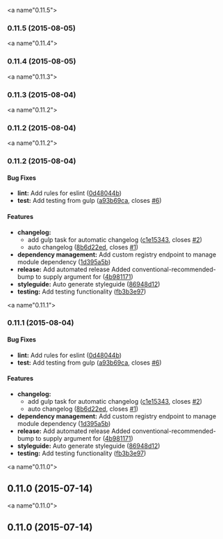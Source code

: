 <a name"0.11.5"></a>
### 0.11.5 (2015-08-05)


<a name"0.11.4"></a>
### 0.11.4 (2015-08-05)


<a name"0.11.3"></a>
### 0.11.3 (2015-08-04)


<a name"0.11.2"></a>
### 0.11.2 (2015-08-04)


<a name"0.11.2"></a>
### 0.11.2 (2015-08-04)


#### Bug Fixes

* **lint:** Add rules for eslint ([0d48044b](https://www.github.com/fusionstrings/project-fusion/commit/0d48044b))
* **test:** Add testing from gulp ([a93b69ca](https://www.github.com/fusionstrings/project-fusion/commit/a93b69ca), closes [#6](https://www.github.com/fusionstrings/project-fusion/issues/6))


#### Features

* **changelog:**
  * add gulp task for automatic changelog ([c1e15343](https://www.github.com/fusionstrings/project-fusion/commit/c1e15343), closes [#2](https://www.github.com/fusionstrings/project-fusion/issues/2))
  * auto changelog ([8b6d22ed](https://www.github.com/fusionstrings/project-fusion/commit/8b6d22ed), closes [#1](https://www.github.com/fusionstrings/project-fusion/issues/1))
* **dependency management:** Add custom registry endpoint to manage module dependency ([1d395a5b](https://www.github.com/fusionstrings/project-fusion/commit/1d395a5b))
* **release:** Add automated release Added conventional-recommended-bump to supply argument for ([4b981171](https://www.github.com/fusionstrings/project-fusion/commit/4b981171))
* **styleguide:** Auto generate styleguide ([86948d12](https://www.github.com/fusionstrings/project-fusion/commit/86948d12))
* **testing:** Add testing functionality ([fb3b3e97](https://www.github.com/fusionstrings/project-fusion/commit/fb3b3e97))


<a name"0.11.1"></a>
### 0.11.1 (2015-08-04)


#### Bug Fixes

* **lint:** Add rules for eslint ([0d48044b](https://www.github.com/fusionstrings/project-fusion/commit/0d48044b))
* **test:** Add testing from gulp ([a93b69ca](https://www.github.com/fusionstrings/project-fusion/commit/a93b69ca), closes [#6](https://www.github.com/fusionstrings/project-fusion/issues/6))


#### Features

* **changelog:**
  * add gulp task for automatic changelog ([c1e15343](https://www.github.com/fusionstrings/project-fusion/commit/c1e15343), closes [#2](https://www.github.com/fusionstrings/project-fusion/issues/2))
  * auto changelog ([8b6d22ed](https://www.github.com/fusionstrings/project-fusion/commit/8b6d22ed), closes [#1](https://www.github.com/fusionstrings/project-fusion/issues/1))
* **dependency management:** Add custom registry endpoint to manage module dependency ([1d395a5b](https://www.github.com/fusionstrings/project-fusion/commit/1d395a5b))
* **release:** Add automated release Added conventional-recommended-bump to supply argument for ([4b981171](https://www.github.com/fusionstrings/project-fusion/commit/4b981171))
* **styleguide:** Auto generate styleguide ([86948d12](https://www.github.com/fusionstrings/project-fusion/commit/86948d12))
* **testing:** Add testing functionality ([fb3b3e97](https://www.github.com/fusionstrings/project-fusion/commit/fb3b3e97))


<a name"0.11.0"></a>
## 0.11.0 (2015-07-14)


<a name"0.11.0"></a>
## 0.11.0 (2015-07-14)

